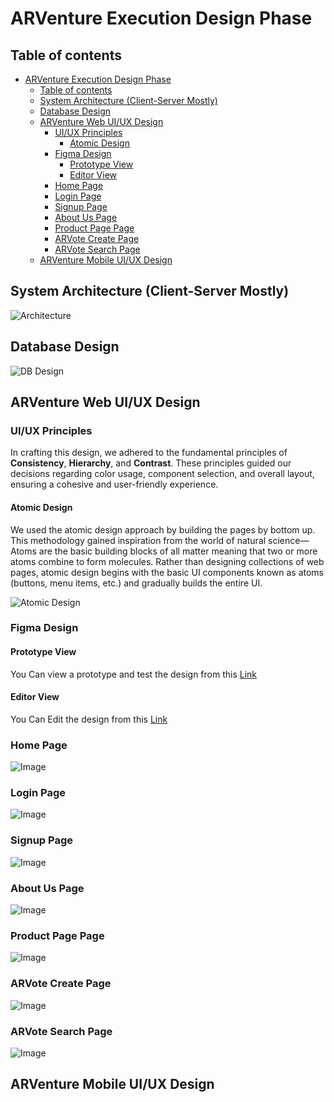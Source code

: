 # ARVenture Execution Design Phase

## Table of contents

- [ARVenture Execution Design Phase](#arventure-execution-design-phase)
  - [Table of contents](#table-of-contents)
  - [System Architecture (Client-Server Mostly)](#system-architecture-client-server-mostly)
  - [Database Design](#database-design)
  - [ARVenture Web UI/UX Design](#arventure-web-uiux-design)
    - [UI/UX Principles](#uiux-principles)
      - [Atomic Design](#atomic-design)
    - [Figma Design](#figma-design)
      - [Prototype View](#prototype-view)
      - [Editor View](#editor-view)
    - [Home Page](#home-page)
    - [Login Page](#login-page)
    - [Signup Page](#signup-page)
    - [About Us Page](#about-us-page)
    - [Product Page Page](#product-page-page)
    - [ARVote Create Page](#arvote-create-page)
    - [ARVote Search Page](#arvote-search-page)
  - [ARVenture Mobile UI/UX Design](#arventure-mobile-uiux-design)

## System Architecture (Client-Server Mostly)

![Architecture](../assets/design/ARV%20Architecture%20-%20ARV%20System%20Architecture.jpg)

## Database Design

![DB Design](../assets/design/DBDesign.png)

## ARVenture Web UI/UX Design

### UI/UX Principles

In crafting this design, we adhered to the fundamental principles of **Consistency**, **Hierarchy**, and **Contrast**. These principles guided our decisions regarding color usage, component selection, and overall layout, ensuring a cohesive and user-friendly experience.

#### Atomic Design

We used the atomic design approach by building the pages by bottom up. This methodology gained inspiration from the world of natural science—Atoms are the basic building blocks of all matter meaning that two or more atoms combine to form molecules. Rather than designing collections of web pages, atomic design begins with the basic UI components known as atoms (buttons, menu items, etc.) and gradually builds the entire UI.

![Atomic Design](../assets/design/Atomic%20Design.png)

### Figma Design

#### Prototype View

You Can view a prototype and test the design from this [Link](https://www.figma.com/proto/ckDjkDlhqG1SmVbtP9ojqx/ARVenture-Design?type=design&node-id=0-1&t=F4oQoAANsBOavpSb-0&scaling=scale-down&page-id=0%3A1&starting-point-node-id=323%3A1698&show-proto-sidebar=1)

#### Editor View

You Can Edit the design from this [Link](https://www.figma.com/file/ckDjkDlhqG1SmVbtP9ojqx/ARVenture-Design?type=design&node-id=0-1&mode=design&t=F4oQoAANsBOavpSb-0)

### Home Page

![Image](../assets/implementation/home1.png)

### Login Page

![Image](../assets/implementation/login1.png)

### Signup Page

![Image](../assets/implementation/login1.png)

### About Us Page

![Image](../assets/implementation/about1.png)

### Product Page Page

![Image](../assets/implementation/product1.png)

### ARVote Create Page

![Image](../assets/implementation/create-tool1.png)

### ARVote Search Page

![Image](../assets/implementation/tools1.png)

## ARVenture Mobile UI/UX Design
